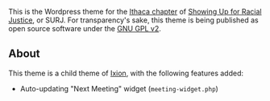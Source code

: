 This is the Wordpress theme for the [Ithaca chapter](http://ithacasurj.com) of [Showing Up for Racial Justice](http://www.showingupforracialjustice.org/), or SURJ. For transparency's sake, this theme is being published as open source software under the [GNU GPL v2](https://www.gnu.org/licenses/old-licenses/gpl-2.0.en.html).

## About
This theme is a child theme of [Ixion](https://wordpress.com/theme/ixion), with the following features added:

* Auto-updating "Next Meeting" widget (`meeting-widget.php`)
